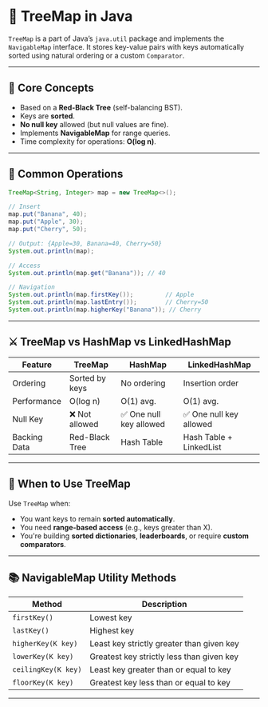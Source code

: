 

# 🌳 TreeMap in Java

`TreeMap` is a part of Java’s `java.util` package and implements the `NavigableMap` interface. It stores key-value pairs with keys automatically sorted using natural ordering or a custom `Comparator`.

---

## 🧠 Core Concepts

- Based on a **Red-Black Tree** (self-balancing BST).
- Keys are **sorted**.
- **No null key** allowed (but null values are fine).
- Implements **NavigableMap** for range queries.
- Time complexity for operations: **O(log n)**.

---

## 🔧 Common Operations

```java
TreeMap<String, Integer> map = new TreeMap<>();

// Insert
map.put("Banana", 40);
map.put("Apple", 30);
map.put("Cherry", 50);

// Output: {Apple=30, Banana=40, Cherry=50}
System.out.println(map);

// Access
System.out.println(map.get("Banana")); // 40

// Navigation
System.out.println(map.firstKey());         // Apple
System.out.println(map.lastEntry());        // Cherry=50
System.out.println(map.higherKey("Banana")); // Cherry
```

---

## ⚔️ TreeMap vs HashMap vs LinkedHashMap

| Feature        | TreeMap                   | HashMap                 | LinkedHashMap           |
|----------------|----------------------------|--------------------------|--------------------------|
| Ordering       | Sorted by keys             | No ordering              | Insertion order          |
| Performance    | O(log n)                   | O(1) avg.                | O(1) avg.                |
| Null Key       | ❌ Not allowed              | ✅ One null key allowed   | ✅ One null key allowed   |
| Backing Data   | Red-Black Tree             | Hash Table               | Hash Table + LinkedList  |

---

## 🧩 When to Use TreeMap

Use `TreeMap` when:
- You want keys to remain **sorted automatically**.
- You need **range-based access** (e.g., keys greater than X).
- You're building **sorted dictionaries**, **leaderboards**, or require **custom comparators**.

---

## 📚 NavigableMap Utility Methods

| Method              | Description                                  |
|---------------------|----------------------------------------------|
| `firstKey()`        | Lowest key                                   |
| `lastKey()`         | Highest key                                  |
| `higherKey(K key)`  | Least key strictly greater than given key    |
| `lowerKey(K key)`   | Greatest key strictly less than given key    |
| `ceilingKey(K key)` | Least key greater than or equal to key       |
| `floorKey(K key)`   | Greatest key less than or equal to key       |

---
